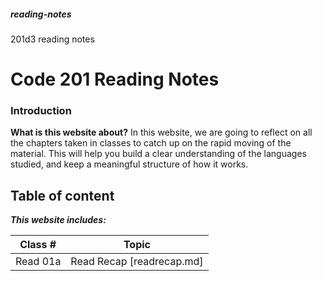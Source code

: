 ##### reading-notes
201d3 reading notes

# Code 201 Reading Notes

### Introduction 
**What is this website about?**
In this website, we are going to reflect on all the chapters taken in classes to catch up on the rapid moving of the material. This will help you build a clear understanding of the languages studied, and keep a meaningful structure of how it works.

## Table of content
***This website includes:***

| Class # | Topic |
|---------|-----------|
|Read 01a | Read Recap [readrecap.md]|